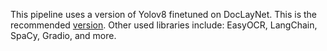 This pipeline uses a version of Yolov8 finetuned on DocLayNet. This is the recommended [version]([https://huggingface.co/DILHTWD/documentlayoutsegmentation_YOLOv8_ondoclaynet]). Other used libraries include: EasyOCR, LangChain, SpaCy, Gradio, and more.
